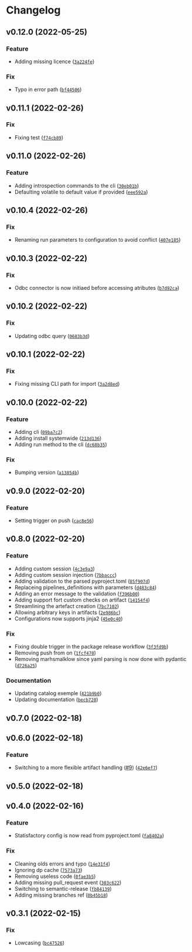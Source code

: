 # Changelog

<!--next-version-placeholder-->

## v0.12.0 (2022-05-25)
### Feature
* Adding missing licence ([`3a224fe`](https://github.com/Sciance-Inc/statisfactory/commit/3a224fe9092df9ce64b78ef46c244b55df8ca679))

### Fix
* Typo in error path ([`bf44506`](https://github.com/Sciance-Inc/statisfactory/commit/bf44506a54c13e1a1e21d18db3d419f4cbe7e15b))

## v0.11.1 (2022-02-26)
### Fix
* Fixing test ([`f74cb89`](https://github.com/Sciance-Inc/statisfactory/commit/f74cb89f7073684d90837c288f0b6efb99ac8426))

## v0.11.0 (2022-02-26)
### Feature
* Adding introspection commands to the cli ([`30eb01b`](https://github.com/Sciance-Inc/statisfactory/commit/30eb01b65473d3c7bb07f6e0494899f6a29624de))
* Defaulting volatile to default value if provided ([`eee592a`](https://github.com/Sciance-Inc/statisfactory/commit/eee592a1ebe781c5264f9f9f9903490d6bcebe1b))

## v0.10.4 (2022-02-26)
### Fix
* Renaming run parameters to configuration to avoid conflict ([`407e185`](https://github.com/Sciance-Inc/statisfactory/commit/407e185f4cb333be96a42f259bf53a0507f3dcb6))

## v0.10.3 (2022-02-22)
### Fix
* Odbc connector is now initiaed before accessing atributes ([`b7d92ca`](https://github.com/Sciance-Inc/statisfactory/commit/b7d92ca08ab7b3c60350a953e6aac09d1589adf8))

## v0.10.2 (2022-02-22)
### Fix
* Updating odbc query ([`0683b3d`](https://github.com/Sciance-Inc/statisfactory/commit/0683b3d82ba178602359b119630ee53324d762ea))

## v0.10.1 (2022-02-22)
### Fix
* Fixing missing CLI path for import ([`3a2d8ed`](https://github.com/Sciance-Inc/statisfactory/commit/3a2d8ed68956c2aea979b03e45d04dbf318b2192))

## v0.10.0 (2022-02-22)
### Feature
* Adding cli ([`09ba7c2`](https://github.com/Sciance-Inc/statisfactory/commit/09ba7c246f35b1c0d0aa764ecff7701fb84958ed))
* Adding install systemwide ([`213d136`](https://github.com/Sciance-Inc/statisfactory/commit/213d136c6ada9cce4b6871995629634129f90c70))
* Adding run method to the cli ([`dc68b35`](https://github.com/Sciance-Inc/statisfactory/commit/dc68b352a0b1b332af8e0fd71ded9e838f37fc6b))

### Fix
* Bumping version ([`a13854b`](https://github.com/Sciance-Inc/statisfactory/commit/a13854b268947e58215760fff788ece86837685b))

## v0.9.0 (2022-02-20)
### Feature
* Setting trigger on push ([`cac8e56`](https://github.com/Sciance-Inc/statisfactory/commit/cac8e5649fb4168a7232eef5ae75dbb7de5f07a3))

## v0.8.0 (2022-02-20)
### Feature
* Adding custom session ([`4c3e9a3`](https://github.com/Sciance-Inc/statisfactory/commit/4c3e9a3d32b54455000bc66007e31464a08ec2e2))
* Adding custom session injection ([`7bbaccc`](https://github.com/Sciance-Inc/statisfactory/commit/7bbaccca4646a2e3340000d76b655a2fa29963a6))
* Adding validation to the parsed pyproject.toml ([`85f907d`](https://github.com/Sciance-Inc/statisfactory/commit/85f907d25c39ae8be035fa1e62061c113d7c0b27))
* Replaceing pipelines_definitions with parameters ([`d483c84`](https://github.com/Sciance-Inc/statisfactory/commit/d483c84321d7accfb105235882c4e8f970ae6016))
* Adding an error message to the validation ([`f396b00`](https://github.com/Sciance-Inc/statisfactory/commit/f396b00dcfa135dd7f0313ecd8663df3f5a93885))
* Adding support fort custom checks on artifact ([`14154f4`](https://github.com/Sciance-Inc/statisfactory/commit/14154f41a8c04cba699e31d7ecb2858db9343bea))
* Streamlining the artefact creation ([`7bc7102`](https://github.com/Sciance-Inc/statisfactory/commit/7bc71025d3ec741db0fba5f8b5d2b14efeaf0d7f))
* Allowing arbitrary keys in artifacts ([`2e986bc`](https://github.com/Sciance-Inc/statisfactory/commit/2e986bcf1a7d872aa7bdd3538a1193df894d8c73))
* Configurations now supports jinja2 ([`45e0c40`](https://github.com/Sciance-Inc/statisfactory/commit/45e0c403a45512d83d9f83dc3c0d196cfef898c7))

### Fix
* Fixing double trigger in the package release workflow ([`3f3fd9b`](https://github.com/Sciance-Inc/statisfactory/commit/3f3fd9bed720a9f765cd92befff287fb479ba183))
* Removing push from on ([`1fcf470`](https://github.com/Sciance-Inc/statisfactory/commit/1fcf470c0aea5bde00c15513fbea689a0245ac2a))
* Removing marhsmalklow since yaml parsing is now done with pydantic ([`d726a25`](https://github.com/Sciance-Inc/statisfactory/commit/d726a25970d4da7a5d3ce8c80288ed0a34c6b75a))

### Documentation
* Updating catalog exemple ([`421b9b0`](https://github.com/Sciance-Inc/statisfactory/commit/421b9b0290d70e0a3d72faa0cadb12172eee88f8))
* Updating documentation ([`becb728`](https://github.com/Sciance-Inc/statisfactory/commit/becb728875832e0b9fed6c65136a95a55ce32de2))

## v0.7.0 (2022-02-18)


## v0.6.0 (2022-02-18)
### Feature
* Switching to a more flexible artifact handling ([#9](https://github.com/Sciance-Inc/statisfactory/issues/9)) ([`42e6ef7`](https://github.com/Sciance-Inc/statisfactory/commit/42e6ef706cf4aa0ebaaf1642c7be8e854e824c77))

## v0.5.0 (2022-02-18)


## v0.4.0 (2022-02-16)
### Feature
* Statisfactory config is now read from pyproject.toml ([`fa8402a`](https://github.com/Sciance-Inc/statisfactory/commit/fa8402a56d567bc09c3390b3726e5c6d785ff884))

### Fix
* Cleaning olds errors and typo ([`14e31f4`](https://github.com/Sciance-Inc/statisfactory/commit/14e31f4a47880513833236be910b8f1a7bc1104c))
* Ignoring dp cache ([`7573a73`](https://github.com/Sciance-Inc/statisfactory/commit/7573a73b68151cf077c64cdc45f3def7f432b7d6))
* Removing useless code ([`0fae3b5`](https://github.com/Sciance-Inc/statisfactory/commit/0fae3b520ccc8f2a3e3039bc1e63e26b66c32765))
* Adding missing pull_request event ([`303c622`](https://github.com/Sciance-Inc/statisfactory/commit/303c6228365a2d88aea2b1bfec2e1a211bbe97fd))
* Switching to semantic-release ([`fb84139`](https://github.com/Sciance-Inc/statisfactory/commit/fb841392f226d142ce6c7a476ca2e5a63b3d283b))
* Adding missing branches ref ([`0b45b18`](https://github.com/Sciance-Inc/statisfactory/commit/0b45b18d4dfa5a924a621de8c6c02919ec8db727))

## v0.3.1 (2022-02-15)
### Fix
* Lowcasing ([`bc47526`](https://github.com/Sciance-Inc/statisfactory/commit/bc47526449e64456bf3344d452ada0768ce54fab))
